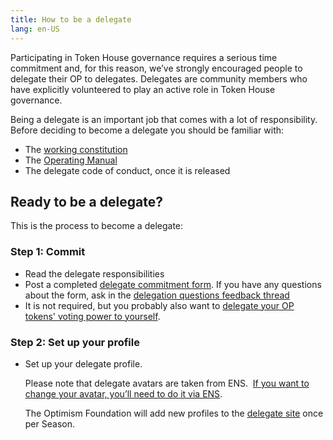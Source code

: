 ```yaml
---
title: How to be a delegate
lang: en-US
---
```

    

Participating in Token House governance requires a serious time commitment and, for this reason, we’ve strongly encouraged people to delegate their OP to delegates. 
Delegates are community members who have explicitly volunteered to play an active role in Token House governance. 

Being a delegate is an important job that comes with a lot of responsibility.
Before deciding to become a delegate you should be familiar with:

* The [working constitution](https://gov.optimism.io/t/working-constitution-of-the-optimism-collective/55)
* The [Operating Manual](https://github.com/ethereum-optimism/OPerating-manual/blob/main/manual.md)  
* The delegate code of conduct, once it is released    
    

## Ready to be a delegate?

This is the process to become a delegate:

### Step 1: Commit

* Read the delegate responsibilities
* Post a completed [delegate commitment form](https://gov.optimism.io/t/delegate-commitments/235). 
  If you have any questions about the form, ask in the [delegation questions feedback thread](https://gov.optimism.io/t/delegation-questions-feedback-thread/236)
* It is not required, but you probably also want to [delegate your OP tokens' voting power to yourself](https://app.optimism.io/delegates).

### Step 2: Set up your profile  

* Set up your delegate profile. 

  Please note that delegate avatars are taken from ENS. 
  [If you want to change your avatar, you’ll need to do it via ENS](https://medium.com/the-ethereum-name-service/step-by-step-guide-to-setting-an-nft-as-your-ens-profile-avatar-3562d39567fc).

  The Optimism Foundation will add new profiles to the [delegate site](https://app.optimism.io/delegates) once per Season. 


